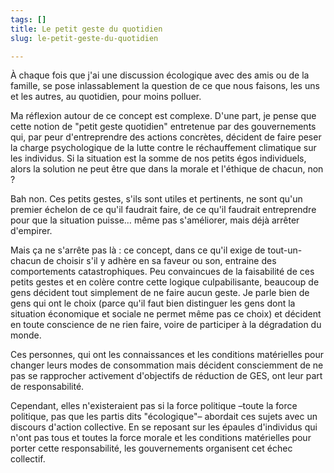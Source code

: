 ```yaml
---
tags: []
title: Le petit geste du quotidien
slug: le-petit-geste-du-quotidien

---
```

À chaque fois que j'ai une discussion écologique avec des amis ou de la famille, se pose inlassablement la question de ce que nous faisons, les uns et les autres, au quotidien, pour moins polluer.

Ma réflexion autour de ce concept est complexe. D'une part, je pense que cette notion de "petit geste quotidien" entretenue par des gouvernements qui, par peur d'entreprendre des actions concrètes, décident de faire peser la charge psychologique de la lutte contre le réchauffement climatique sur les individus. Si la situation est la somme de nos petits égos individuels, alors la solution ne peut être que dans la morale et l'éthique de chacun, non ?  
  
Bah non. Ces petits gestes, s'ils sont utiles et pertinents, ne sont qu'un premier échelon de ce qu'il faudrait faire, de ce qu'il faudrait entreprendre pour que la situation puisse… même pas s'améliorer, mais déjà arrêter d'empirer.

Mais ça ne s'arrête pas là : ce concept, dans ce qu'il exige de tout-un-chacun de choisir s'il y adhère  en sa faveur ou son, entraine des comportements catastrophiques. Peu convaincues de la faisabilité de ces petits gestes et en colère contre cette logique culpabilisante, beaucoup de gens décident tout simplement de ne faire aucun geste. Je parle bien de gens qui ont le choix (parce qu'il faut bien distinguer les gens dont la situation économique et sociale ne permet même pas ce choix) et décident en toute conscience de ne rien faire, voire de participer à la dégradation du monde.

Ces personnes, qui ont les connaissances et les conditions matérielles pour changer leurs modes de consommation mais décident consciemment de ne pas se rapprocher activement d'objectifs de réduction de GES, ont leur part de responsabilité.  
  
Cependant, elles n'existeraient pas si la force politique –toute la force politique, pas que les partis dits "écologique"– abordait ces sujets avec un discours d'action collective. En se reposant sur les épaules d'individus qui n'ont pas tous et toutes la force morale et les conditions matérielles pour porter cette responsabilité, les gouvernements organisent cet échec collectif.